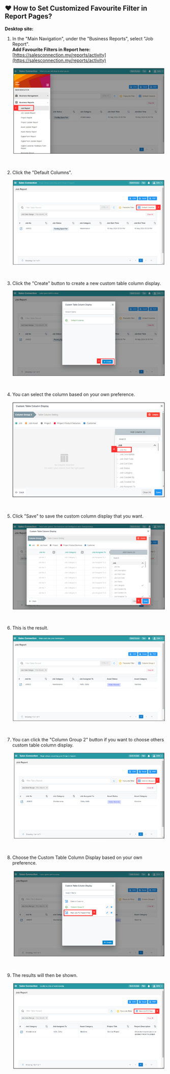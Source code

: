 
## ❤ How to Set Customized Favourite Filter in Report Pages?

**Desktop site:**<br>

1. In the "Main Navigation", under the "Business Reports", select "Job Report".<br>
   **Add Favourite Filters in Report here:** [https://salesconnection.my/reports/activity](https://salesconnection.my/reports/activity)

   <p align="center">
     <img src="img/How_to_Customize_Filter_in_Report_Step_1.png" alt="Customize Filter in Report 1">
   </p><br>

2. Click the "Default Columns".

   <p align="center">
     <img src="img/How_to_Customize_Filter_in_Report_Step_2.png">
   </p><br>

3. Click the "Create" button to create a new custom table column display.

   <p align="center">
     <img src="img/How_to_Customize_Filter_in_Report_Step_3.png">
   </p><br>

4. You can select the column based on your own preference.

   <p align="center">
    <img src="img/How_to_Customize_Filter_in_Report_Step_4.png">
   </p><br>

5. Click "Save" to save the custom column display that you want.
   
   <p align="center">
     <img src="img/How_to_Customize_Filter_in_Report_Step_5.png">
   </p><br>

6. This is the result.
   
   <p align="center">
     <img src="img/How_to_Customize_Filter_in_Report_Result.png">
   </p><br>


7. You can click the "Column Group 2" button if you want to choose others custom table column display.

   <p align="center">
     <img src="img/How_to_Customize_Filter_in_Report_Step_7.png">
   </p><br>

8. Choose the Custom Table Column Display based on your own preference.

   <p align="center">
     <img src="img/How_to_Customize_Filter_in_Report_Step_8.png">
   </p><br>

9. The results will then be shown.

   <p align="center">
     <img src="img/How_to_Customize_Filter_in_Report_Result_2.png">
   </p><br>
